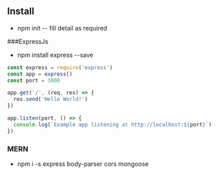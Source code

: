 ## Install 
* npm init -- fill detail as required


###ExpressJs
* npm install express --save
```js
const express = require('express')
const app = express()
const port = 3000

app.get('/', (req, res) => {
  res.send('Hello World!')
})

app.listen(port, () => {
  console.log(`Example app listening at http://localhost:${port}`)
})
```

### MERN
* npm i -s express body-parser cors mongoose

